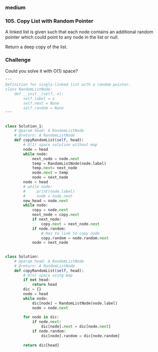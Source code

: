 ### medium

### 105. Copy List with Random Pointer

A linked list is given such that each node contains an additional random pointer which could point to any node in the list or null.

Return a deep copy of the list.

### Challenge

Could you solve it with O(1) space?

```python
"""
Definition for singly-linked list with a random pointer.
class RandomListNode:
    def __init__(self, x):
        self.label = x
        self.next = None
        self.random = None
"""


class Solution_1:
    # @param head: A RandomListNode
    # @return: A RandomListNode
    def copyRandomList(self, head):
        # O(1) space solution without map
        node = head
        while node:
            next_node = node.next
            temp = RandomListNode(node.label)
            temp.next= next_node
            node.next = temp
            node = next_node
        node = head
        # while node:
        #     print(node.label)
        #     node = node.next
        new_head = node.next
        while node:
            copy = node.next
            next_node = copy.next
            if next_node:
                copy.next = next_node.next
            if node.random:
                # Has to link to copy node
                copy.random = node.random.next
            node = next_node
                
            
class Solution:
    # @param head: A RandomListNode
    # @return: A RandomListNode
    def copyRandomList(self, head):
        # O(n) space using map
        if not head:
            return head
        dic = {}
        node = head
        while node:
            dic[node] = RandomListNode(node.label)
            node = node.next
            
        for node in dic:
            if node.next:
                dic[node].next = dic[node.next]
            if node.random:
                dic[node].random = dic[node.random]
        
        return dic[head]
```

